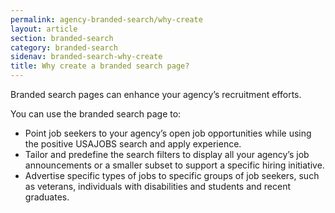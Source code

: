 ```yaml
---
permalink: agency-branded-search/why-create
layout: article
section: branded-search
category: branded-search
sidenav: branded-search-why-create
title: Why create a branded search page?
---
```


Branded search pages can enhance your agency’s recruitment efforts. 

You can use the branded search page to:

* Point job seekers to your agency’s open job opportunities while using the positive USAJOBS search and apply experience. 
* Tailor and predefine the search filters to display all your agency’s job announcements or a smaller subset to support a specific hiring initiative.
* Advertise specific types of jobs to specific groups of job seekers, such as veterans, individuals with disabilities and students and recent graduates. 
